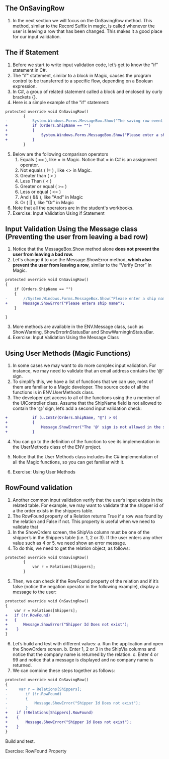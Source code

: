 ﻿## The OnSavingRow

1.	In the next section we will focus on the OnSavingRow method. This method, similar to the Record Suffix in magic, is called whenever the user is leaving a row that has been changed.  This makes it a good place for our input validation.

## The if Statement

1.	Before we start to write input validation code, let’s get to know the "if" statement in C#.
2.	The "if" statement, similar to a block in Magic, causes the program control to be transferred to a specific flow, depending on a Boolean expression.
3.	In C#, a group of related statement called a block and enclosed by curly brackets {}. 
4.	Here is a simple example of the "if" statement:
```diff
protected override void OnSavingRow()
        {
-           System.Windows.Forms.MessageBox.Show("The saving row event occurs only if the record has changed");
+           if (Orders.ShipName == "")
+           {
+               System.Windows.Forms.MessageBox.Show("Please enter a ship name");
+           }
        }

```
5. Below are the following comparison operators
    1. Equals ( == ), like = in Magic. Notice that = in C# is an assignment operator.
    2. Not equals ( != ) , like  <> in Magic.
    3. Greater than ( > )
    4. Less Than ( < )
    5. Greater or equal  ( >= ) 
    6. Less or equal ( <= )
    7. And ( && ), like "And" in Magic
    8. Or ( || ), like "Or" in Magic
6.	Note that all the operators are in the student's workbooks.
7.  Exercise: Input Validation Using if Statement

## Input Validation Using the Message class (Preventing the user from leaving a bad row)

1.	Notice that the MessageBox.Show method alone **does not prevent the user from leaving a bad row.**
2.	Let's change it to use the Message.ShowError method, **which also prevent the user from leaving a row**, similar to the “Verify Error” in Magic. 
```diff
protected override void OnSavingRow()
{
    if (Orders.ShipName == "")
    {
-       //System.Windows.Forms.MessageBox.Show("Please enter a ship name");
+       Message.ShowError("Please entera ship name");
    }

}
```
3.	More methods are available in the ENV.Message class, such as ShowWarning, ShowErrorInStatusBar and ShowWarningInStatusBar.
4.	Exercise: Input Validation Using the Message Class 

## Using User Methods (Magic Functions)
1.	In some cases we may want to do more complex input validation. For instance, we may need to validate that an email address contains the ‘@’ sign.
2.	To simplify this, we have a list of functions that we can use, most of them are familiar to a Magic developer. The source code of all the functions is in ENV.UserMethods class.
3.	The developer get access to all of the functions using the u member of the UIController class.
Assume that the ShipName field is not allowed to contain the ‘@’ sign, let’s add a second input validation check:

```diff
+           if (u.InStr(Orders.ShipName, "@") > 0)
+           {
+               Message.ShowError("The '@' sign is not allowed in the ship name field");
+           }
```
4.  You can go to the definition of the function to see its implementation in the UserMethods class of the ENV project.
5.  Notice that the User Methods class includes the C# implementation of all the Magic functions, so you can get familiar with it.

6.  Exercise: Using User Methods


## RowFound validation

1.	Another common input validation verify that the user’s input exists in the related table.  For example, we may want to validate that the shipper id of a the order exists in the shippers table.
2.	The RowFound property of a Relation returns True if a row was found by the relation and False if not. This property is useful when we need to validate that
3.	In the ShowOrders screen, the ShipVia column must be one of the shipper’s in the Shippers table (i.e. 1, 2 or 3). If the user enters any other value such as 4 or 5, we need show an error message.
4.  To do this, we need to get the relation object, as follows:
```diff
protected override void OnSavingRow()
        {
            var r = Relations[Shippers];
        }
```
5.  Then, we can check if the RowFound property of the relation and if it’s false (notice the negation operator in the following example), display a message to the user:
```Diff
protected override void OnSavingRow()
{
    var r = Relations[Shippers];
+   if (!r.RowFound)
+   {
+       Message.ShowError("Shipper Id Does not exist");
+    }
}
 ```
6.	Let’s build and test with different values:
    a.	Run the application and open the ShowOrders screen.
    b.	Enter 1, 2 or 3 in the ShipVia columns and notice that the company name is returned by the relation.
    c.	Enter 4 or 99 and notice that a message is displayed and no company name is returned. 
7.	We can combine these steps together as follows:

```diff
protected override void OnSavingRow()
{
-     var r = Relations[Shippers];
-        if (!r.RowFound)
-        {
-            Message.ShowError("Shipper Id Does not exist");
-        }
+    if (!Relations[Shippers].RowFound)
+    {
+        Message.ShowError("Shipper Id Does not exist");
+    }
}
```
Build and test.

Exercise: RowFound Property
